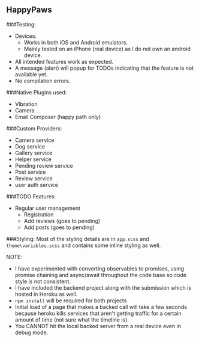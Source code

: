 ## HappyPaws

###Testing:
- Devices:
    - Works in both iOS and Android emulators.
    - Mainly tested on an iPhone (real device) as I do not own an android device.
- All intended features work as expected. 
- A message (alert) will popup for TODOs indicating that the feature is not available yet.
- No compilation errors.  

###Native Plugins used:
- Vibration
- Camera
- Email Composer (happy path only)

###Custom Providers:
- Camera service
- Dog service
- Gallery service
- Helper service
- Pending review service
- Post service
- Review service
- user auth service 

###TODO Features:
- Regular user management
    - Registration
    - Add reviews (goes to pending)
    - Add posts (goes to pending)

###Styling:
Most of the styling details are in `app.scss` and `theme\variables.scss`
and contains some inline styling as well.

NOTE: 
- I have experimented with converting observables to promises, using promise chaining and async/await throughout
the code base so code style is not consistent. 
- I have included the backend project along with the submission which is hosted in Heroku as well. 
- `npm install` will be required for both projects
- Initial load of a page that makes a backed call will take a few seconds because heroku kills services that 
aren't getting traffic for a certain amount of time (not sure what the timeline is).
- You CANNOT hit the local backed server from a real device even in debug mode.   